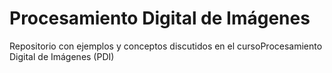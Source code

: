 # Procesamiento Digital de Imágenes
Repositorio con ejemplos y conceptos discutidos en el cursoProcesamiento Digital de Imágenes (PDI)
